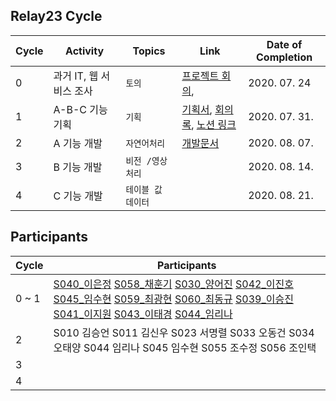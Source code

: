 ## Relay23 Cycle

| Cycle | Activity                | Topics             | Link                                                         | Date of Completion |
| ----- | ----------------------- | ------------------ | ------------------------------------------------------------ | ------------------ |
| 0     | 과거 IT, 웹 서비스 조사 | `토의`             | [프로젝트 회의](https://github.com/boostcamp-2020/relay_23/blob/master/latte_is_horse.md), | 2020. 07. 24       |
| 1     | A-B-C 기능 기획         | `기획`             | [기획서](https://github.com/boostcamp-2020/relay_23/blob/master/relay_day02/기획서.md), [회의록](https://github.com/boostcamp-2020/relay_23/blob/master/relay_day02/회의록.md), [노션 링크](https://www.notion.so/467c0c06ea614614aeb7d087903fcefe) | 2020. 07. 31.      |
| 2     | A 기능 개발             | `자연어처리`       | [개발문서](https://github.com/boostcamp-2020/relay_23/blob/master/relay_day02/개발문서.md) | 2020. 08. 07.      |
| 3     | B 기능 개발             | `비전 /영상처리`   |                                                              | 2020. 08. 14.      |
| 4     | C 기능 개발             | `테이블 값 데이터` |                                                              | 2020. 08. 21.      |

## Participants

| Cycle | Participants                                                 |
| ----- | ------------------------------------------------------------ |
| 0 ~ 1 | [S040_이은정](https://github.com/eunjeongS2) [S058_채훈기](https://github.com/mildchae) [S030_양어진](https://github.com/eojine) [S042_이진호](https://github.com/kartmon61) [S045_임수현](https://github.com/tngusmiso) [S059_최광현](https://github.com/nrurnru) [S060_최동규](https://github.com/ChoiDongKyu96) [S039_이승진](https://github.com/devilzCough) [S041_이지원](https://github.com/jwonyLee) [S043_이태경](https://github.com/xorud2592) [S044_임리나](https://github.com/lina0322) |
| 2     | S010 김승언 S011 김신우 S023 서명렬 S033 오동건 S034 오태양 S044 임리나 S045 임수현 S055 조수정 S056 조인택 |
| 3     |                                                              |
| 4     |                                                              |

